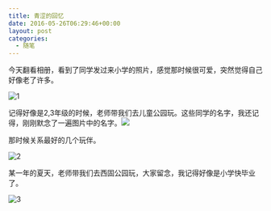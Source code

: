 ```yaml
---
title: 青涩的回忆
date: 2016-05-26T06:29:46+00:00
layout: post
categories:
  - 随笔
---
```


今天翻看相册，看到了同学发过来小学的照片，感觉那时候很可爱，突然觉得自己好像老了许多。

![1](https://res.cloudinary.com/the-backyard-of-stanley/image/upload/a_180/v1464140443/mmexport1399353411456_t2awbq.jpg)

<!--more-->

记得好像是2,3年级的时候，老师带我们去儿童公园玩。这些同学的名字，我还记得，刚刚默念了一遍图片中的名字。![](https://res.cloudinary.com/the-backyard-of-stanley/image/upload/a_90/v1464140452/mmexport1399292755170_qjk08r.jpg)

那时候关系最好的几个玩伴。

![2](https://res.cloudinary.com/the-backyard-of-stanley/image/upload/v1464140445/mmexport1399353095975_auevxn.jpg)

某一年的夏天，老师带我们去西固公园玩，大家留念，我记得好像是小学快毕业了。

![3](https://res.cloudinary.com/the-backyard-of-stanley/image/upload/v1464140435/mmexport1399293235412_jdzipe.jpg)